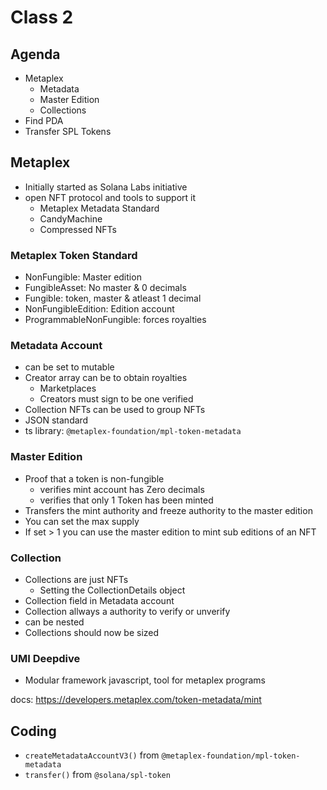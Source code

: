 # Class 2
## Agenda
- Metaplex
  - Metadata
  - Master Edition
  - Collections
- Find PDA
- Transfer SPL Tokens

## Metaplex
- Initially started as Solana Labs initiative
- open NFT protocol and tools to support it
  - Metaplex Metadata Standard
  - CandyMachine
  - Compressed NFTs

### Metaplex Token Standard
- NonFungible: Master edition
- FungibleAsset: No master & 0 decimals
- Fungible: token, master & atleast 1 decimal
- NonFungibleEdition: Edition account
- ProgrammableNonFungible: forces royalties

### Metadata Account
- can be set to mutable
- Creator array can be to obtain royalties
  - Marketplaces
  - Creators must sign to be one verified
- Collection NFTs can be used to group NFTs
- JSON standard
- ts library: `@metaplex-foundation/mpl-token-metadata`

### Master Edition
- Proof that a token is non-fungible
  - verifies mint account has Zero decimals
  - verifies that only 1 Token has been minted
- Transfers the mint authority and freeze authority to the master edition
- You can set the max supply
- If set > 1 you can use the master edition to mint sub editions of an NFT

### Collection
- Collections are just NFTs
  - Setting the CollectionDetails object
- Collection field in Metadata account
- Collection allways a authority to verify or unverify
- can be nested
- Collections should now be sized

### UMI Deepdive
- Modular framework javascript, tool for metaplex programs

docs: https://developers.metaplex.com/token-metadata/mint 

## Coding
- `createMetadataAccountV3()` from `@metaplex-foundation/mpl-token-metadata`
- `transfer()` from `@solana/spl-token`